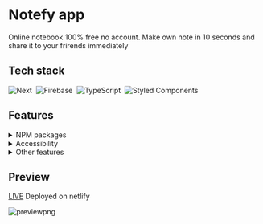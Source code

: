 # Notefy app

Online notebook 100% free no account. Make own note in 10 seconds and share it to your frirends immediately  
 
## Tech stack

![Next](https://img.shields.io/badge/-Next.js-05122A?style=flat&logo=Next.js)&nbsp;
![Firebase](https://img.shields.io/badge/-Firebase-05122A?style=flat&logo=Firebase)&nbsp;
![TypeScript](https://img.shields.io/badge/-TypeScript-05122A?style=flat&logo=typescript)&nbsp;
![Styled Components](https://img.shields.io/badge/-styled_components-05122A?style=flat&logo=styled-components)&nbsp;

## Features 

<details> 
  <summary> NPM packages </summary>
   
  * framer-motion
  * react-icons 
  * react-firebase-hooks
  * react-copy-to-clipboard
  * styled-normalize
  * sass
  * nprogress
  * nookies
 
</details>

<details> 
  <summary> Accessibility </summary>
  
  * RWD
  * Semantic HTML
  * WAI-ARIA
  * Focus Control
  * Designing for Screen Reader

</details>

<details> 
  <summary> Other features </summary>

 * Mobile first
 * Context 
 * Dark mode
 * Absolute imports
 * Custom hooks
 
</details>


## Preview

[LIVE](https://app.netlify.com/sites/admiring-heyrovsky-a8f15b/overview) Deployed on netlify

![previewpng](https://user-images.githubusercontent.com/43968748/128223199-2d793711-6535-45ae-b660-51361dea5b96.png)
